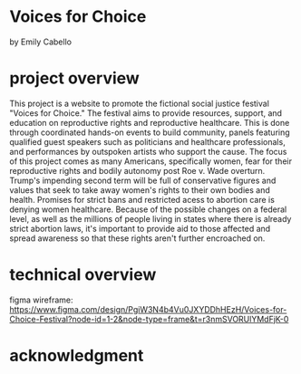 # Voices for Choice
 by Emily Cabello

# project overview
 This project is a website to promote the fictional social justice festival "Voices for Choice." The festival aims to provide resources, support, and education on reproductive rights and reproductive healthcare. This is done through coordinated hands-on events to build community, panels featuring qualified guest speakers such as politicians and healthcare professionals, and performances by outspoken artists who support the cause. 
 The focus of this project comes as many Americans, specifically women, fear for their reproductive rights and bodily autonomy post Roe v. Wade overturn. Trump's impending second term will be full of conservative figures and values that seek to take away women's rights to their own bodies and health. Promises for strict  bans and restricted acess to abortion care is denying women healthcare. Because of the possible changes on a federal level, as well as the millions of people living in states where there is already strict abortion laws, it's important to provide aid to those affected and spread awareness so that these rights aren't further encroached on. 

# technical overview
   

figma wireframe: https://www.figma.com/design/PgiW3N4b4Vu0JXYDDhHEzH/Voices-for-Choice-Festival?node-id=1-2&node-type=frame&t=r3nmSVORUlYMdFjK-0 

# acknowledgment
